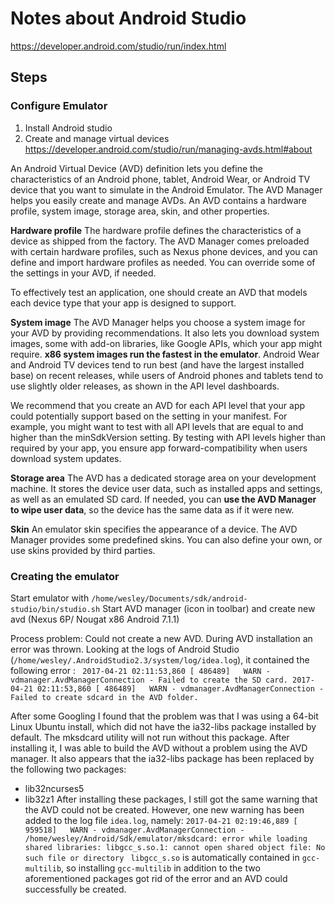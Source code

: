 # Notes about Android Studio

https://developer.android.com/studio/run/index.html

## Steps

### Configure Emulator
1. Install Android studio
2. Create and manage virtual devices
https://developer.android.com/studio/run/managing-avds.html#about

An Android Virtual Device (AVD) definition lets you define the characteristics of an Android phone, tablet, Android Wear, or Android TV device that you want to simulate in the Android Emulator. The AVD Manager helps you easily create and manage AVDs. An AVD contains a hardware profile, system image, storage area, skin, and other properties.

**Hardware profile**
The hardware profile defines the characteristics of a device as shipped from the factory. The AVD Manager comes preloaded with certain hardware profiles, such as Nexus phone devices, and you can define and import hardware profiles as needed. You can override some of the settings in your AVD, if needed.

To effectively test an application, one should create an AVD that models each device type that your app is designed to support.

**System image**
The AVD Manager helps you choose a system image for your AVD by providing recommendations. It also lets you download system images, some with add-on libraries, like Google APIs, which your app might require. **x86 system images run the fastest in the emulator**. Android Wear and Android TV devices tend to run best (and have the largest installed base) on recent releases, while users of Android phones and tablets tend to use slightly older releases, as shown in the API level dashboards.

We recommend that you create an AVD for each API level that your app could potentially support based on the <uses-sdk> setting in your manifest. For example, you might want to test with all API levels that are equal to and higher than the minSdkVersion setting. By testing with API levels higher than required by your app, you ensure app forward-compatibility when users download system updates.

**Storage area**
The AVD has a dedicated storage area on your development machine. It stores the device user data, such as installed apps and settings, as well as an emulated SD card. If needed, you can **use the AVD Manager to wipe user data**, so the device has the same data as if it were new.

**Skin**
An emulator skin specifies the appearance of a device. The AVD Manager provides some predefined skins. You can also define your own, or use skins provided by third parties.

### Creating the emulator

Start emulator with
`/home/wesley/Documents/sdk/android-studio/bin/studio.sh`
Start AVD manager (icon in toolbar) and create new avd (Nexus 6P/ Nougat x86 Android 7.1.1)

Process problem:
Could not create a new AVD. During AVD installation an error was thrown. Looking at the logs of Android Studio (`/home/wesley/.AndroidStudio2.3/system/log/idea.log`), it contained the following error :
`
2017-04-21 02:11:53,860 [ 486489]   WARN - vdmanager.AvdManagerConnection - Failed to create the SD card.
2017-04-21 02:11:53,860 [ 486489]   WARN - vdmanager.AvdManagerConnection - Failed to create sdcard in the AVD folder.`

After some Googling I found that the problem was that I was using a 64-bit Linux Ubuntu install, which did not have the ia32-libs package installed by default. The mksdcard utility will not run without this package. After installing it, I was able to build the AVD without a problem using the AVD manager. It also appears that the ia32-libs package has been replaced by the following two packages:
- lib32ncurses5
- lib32z1
After installing these packages, I still got the same warning that the AVD could not be created. However, one new warning has been added to the log file `idea.log`, namely:
`2017-04-21 02:19:46,889 [ 959518]   WARN - vdmanager.AvdManagerConnection - /home/wesley/Android/Sdk/emulator/mksdcard: error while loading shared libraries: libgcc_s.so.1: cannot open shared object file: No such file or directory `
`libgcc_s.so` is automatically contained in `gcc-multilib`, so installing `gcc-multilib` in addition to the two aforementioned packages got rid of the error and an AVD could successfully be created.

